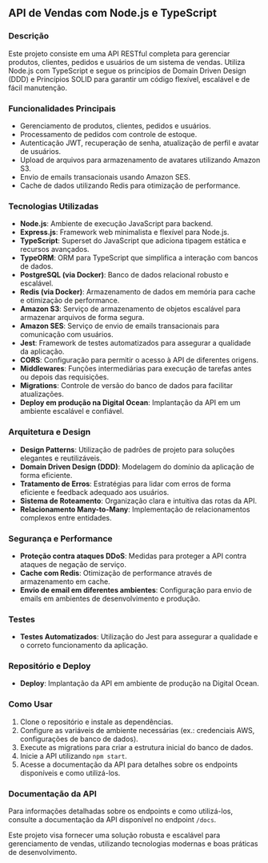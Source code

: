 ## API de Vendas com Node.js e TypeScript

### Descrição

Este projeto consiste em uma API RESTful completa para gerenciar produtos, clientes, pedidos e usuários de um sistema de vendas. Utiliza Node.js com TypeScript e segue os princípios de Domain Driven Design (DDD) e Princípios SOLID para garantir um código flexível, escalável e de fácil manutenção.

### Funcionalidades Principais

-   Gerenciamento de produtos, clientes, pedidos e usuários.
-   Processamento de pedidos com controle de estoque.
-   Autenticação JWT, recuperação de senha, atualização de perfil e avatar de usuários.
-   Upload de arquivos para armazenamento de avatares utilizando Amazon S3.
-   Envio de emails transacionais usando Amazon SES.
-   Cache de dados utilizando Redis para otimização de performance.

### Tecnologias Utilizadas

-   **Node.js**: Ambiente de execução JavaScript para backend.
-   **Express.js**: Framework web minimalista e flexível para Node.js.
-   **TypeScript**: Superset do JavaScript que adiciona tipagem estática e recursos avançados.
-   **TypeORM**: ORM para TypeScript que simplifica a interação com bancos de dados.
-   **PostgreSQL (via Docker)**: Banco de dados relacional robusto e escalável.
-   **Redis (via Docker)**: Armazenamento de dados em memória para cache e otimização de performance.
-   **Amazon S3**: Serviço de armazenamento de objetos escalável para armazenar arquivos de forma segura.
-   **Amazon SES**: Serviço de envio de emails transacionais para comunicação com usuários.
-   **Jest**: Framework de testes automatizados para assegurar a qualidade da aplicação.
-   **CORS**: Configuração para permitir o acesso à API de diferentes origens.
-   **Middlewares**: Funções intermediárias para execução de tarefas antes ou depois das requisições.
-   **Migrations**: Controle de versão do banco de dados para facilitar atualizações.
-   **Deploy em produção na Digital Ocean**: Implantação da API em um ambiente escalável e confiável.

### Arquitetura e Design

-   **Design Patterns**: Utilização de padrões de projeto para soluções elegantes e reutilizáveis.
-   **Domain Driven Design (DDD)**: Modelagem do domínio da aplicação de forma eficiente.
-   **Tratamento de Erros**: Estratégias para lidar com erros de forma eficiente e feedback adequado aos usuários.
-   **Sistema de Roteamento**: Organização clara e intuitiva das rotas da API.
-   **Relacionamento Many-to-Many**: Implementação de relacionamentos complexos entre entidades.

### Segurança e Performance

-   **Proteção contra ataques DDoS**: Medidas para proteger a API contra ataques de negação de serviço.
-   **Cache com Redis**: Otimização de performance através de armazenamento em cache.
-   **Envio de email em diferentes ambientes**: Configuração para envio de emails em ambientes de desenvolvimento e produção.

### Testes

-   **Testes Automatizados**: Utilização do Jest para assegurar a qualidade e o correto funcionamento da aplicação.

### Repositório e Deploy

-   **Deploy**: Implantação da API em ambiente de produção na Digital Ocean.

### Como Usar

1. Clone o repositório e instale as dependências.
2. Configure as variáveis de ambiente necessárias (ex.: credenciais AWS, configurações de banco de dados).
3. Execute as migrations para criar a estrutura inicial do banco de dados.
4. Inicie a API utilizando `npm start`.
5. Acesse a documentação da API para detalhes sobre os endpoints disponíveis e como utilizá-los.

### Documentação da API

Para informações detalhadas sobre os endpoints e como utilizá-los, consulte a documentação da API disponível no endpoint `/docs`.

Este projeto visa fornecer uma solução robusta e escalável para gerenciamento de vendas, utilizando tecnologias modernas e boas práticas de desenvolvimento.
